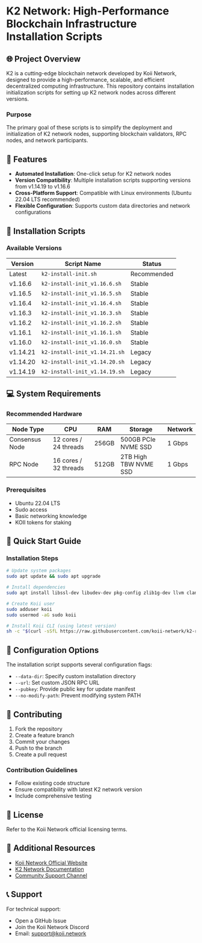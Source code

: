 # K2 Network: High-Performance Blockchain Infrastructure Installation Scripts

## 🌐 Project Overview

K2 is a cutting-edge blockchain network developed by Koii Network, designed to provide a high-performance, scalable, and efficient decentralized computing infrastructure. This repository contains installation initialization scripts for setting up K2 network nodes across different versions.

### Purpose
The primary goal of these scripts is to simplify the deployment and initialization of K2 network nodes, supporting blockchain validators, RPC nodes, and network participants.

## 🚀 Features

- **Automated Installation**: One-click setup for K2 network nodes
- **Version Compatibility**: Multiple installation scripts supporting versions from v1.14.19 to v1.16.6
- **Cross-Platform Support**: Compatible with Linux environments (Ubuntu 22.04 LTS recommended)
- **Flexible Configuration**: Supports custom data directories and network configurations

## 🔧 Installation Scripts

### Available Versions
| Version    | Script Name                     | Status      |
|------------|--------------------------------|-------------|
| Latest     | `k2-install-init.sh`           | Recommended |
| v1.16.6    | `k2-install-init_v1.16.6.sh`   | Stable      |
| v1.16.5    | `k2-install-init_v1.16.5.sh`   | Stable      |
| v1.16.4    | `k2-install-init_v1.16.4.sh`   | Stable      |
| v1.16.3    | `k2-install-init_v1.16.3.sh`   | Stable      |
| v1.16.2    | `k2-install-init_v1.16.2.sh`   | Stable      |
| v1.16.1    | `k2-install-init_v1.16.1.sh`   | Stable      |
| v1.16.0    | `k2-install-init_v1.16.0.sh`   | Stable      |
| v1.14.21   | `k2-install-init_v1.14.21.sh`  | Legacy      |
| v1.14.20   | `k2-install-init_v1.14.20.sh`  | Legacy      |
| v1.14.19   | `k2-install-init_v1.14.19.sh`  | Legacy      |

## 💻 System Requirements

### Recommended Hardware
| Node Type      | CPU                      | RAM   | Storage                  | Network      |
|---------------|--------------------------|-------|--------------------------|--------------|
| Consensus Node| 12 cores / 24 threads    | 256GB | 500GB PCIe NVME SSD      | 1 Gbps       |
| RPC Node      | 16 cores / 32 threads    | 512GB | 2TB High TBW NVME SSD    | 1 Gbps       |

### Prerequisites
- Ubuntu 22.04 LTS
- Sudo access
- Basic networking knowledge
- KOII tokens for staking

## 🚀 Quick Start Guide

### Installation Steps
```bash
# Update system packages
sudo apt update && sudo apt upgrade

# Install dependencies
sudo apt install libssl-dev libudev-dev pkg-config zlib1g-dev llvm clang

# Create Koii user
sudo adduser koii
sudo usermod -aG sudo koii

# Install Koii CLI (using latest version)
sh -c "$(curl -sSfL https://raw.githubusercontent.com/koii-network/k2-release/master/k2-install-init_v1.16.6.sh)"
```

## 🔧 Configuration Options

The installation script supports several configuration flags:
- `--data-dir`: Specify custom installation directory
- `--url`: Set custom JSON RPC URL
- `--pubkey`: Provide public key for update manifest
- `--no-modify-path`: Prevent modifying system PATH

## 🤝 Contributing

1. Fork the repository
2. Create a feature branch
3. Commit your changes
4. Push to the branch
5. Create a pull request

### Contribution Guidelines
- Follow existing code structure
- Ensure compatibility with latest K2 network version
- Include comprehensive testing

## 📜 License
Refer to the Koii Network official licensing terms.

## 🔗 Additional Resources
- [Koii Network Official Website](https://koii.network)
- [K2 Network Documentation](https://docs.koii.network)
- [Community Support Channel](https://discord.gg/koii)

## 📞 Support
For technical support:
- Open a GitHub Issue
- Join the Koii Network Discord
- Email: support@koii.network